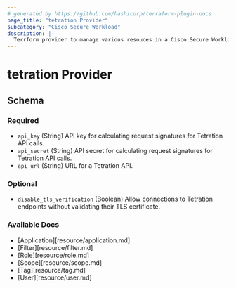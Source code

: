 ```yaml
---
# generated by https://github.com/hashicorp/terraform-plugin-docs
page_title: "tetration Provider"
subcategory: "Cisco Secure Workload"
description: |-
  Terrform provider to manage various resouces in a Cisco Secure Workload Cluster
---
```


# tetration Provider





<!-- schema generated by tfplugindocs -->
## Schema

### Required

- `api_key` (String) API key for calculating request signatures for Tetration API calls.
- `api_secret` (String) API secret for calculating request signatures for Tetration API calls.
- `api_url` (String) URL for a Tetration API.

### Optional

- `disable_tls_verification` (Boolean) Allow connections to Tetration endpoints without validating their TLS certificate.

### Available Docs
* [Application][resource/application.md]
* [Filter][resource/filter.md]
* [Role][resource/role.md]
* [Scope][resource/scope.md]
* [Tag][resource/tag.md]
* [User][resource/user.md]